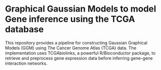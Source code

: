 # Graphical Gaussian Models to model Gene inference using the TCGA database

This repository provides a pipeline for constructing Gaussian Graphical Models (GGM) using The Cancer Genome Atlas (TCGA) data. The implementation uses TCGAbiolinks, a powerful R/Bioconductor package, to retrieve and preprocess gene expression data before inferring gene-gene interaction networks.
